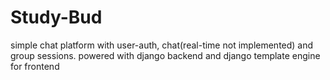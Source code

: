 # Study-Bud
simple chat platform with user-auth, chat(real-time not implemented) and group sessions.
powered with django backend and django template engine for frontend
